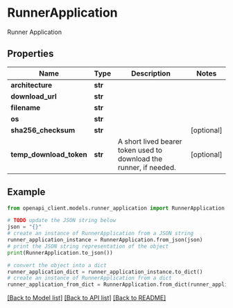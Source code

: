# RunnerApplication

Runner Application

## Properties

Name | Type | Description | Notes
------------ | ------------- | ------------- | -------------
**architecture** | **str** |  | 
**download_url** | **str** |  | 
**filename** | **str** |  | 
**os** | **str** |  | 
**sha256_checksum** | **str** |  | [optional] 
**temp_download_token** | **str** | A short lived bearer token used to download the runner, if needed. | [optional] 

## Example

```python
from openapi_client.models.runner_application import RunnerApplication

# TODO update the JSON string below
json = "{}"
# create an instance of RunnerApplication from a JSON string
runner_application_instance = RunnerApplication.from_json(json)
# print the JSON string representation of the object
print(RunnerApplication.to_json())

# convert the object into a dict
runner_application_dict = runner_application_instance.to_dict()
# create an instance of RunnerApplication from a dict
runner_application_from_dict = RunnerApplication.from_dict(runner_application_dict)
```
[[Back to Model list]](../README.md#documentation-for-models) [[Back to API list]](../README.md#documentation-for-api-endpoints) [[Back to README]](../README.md)


